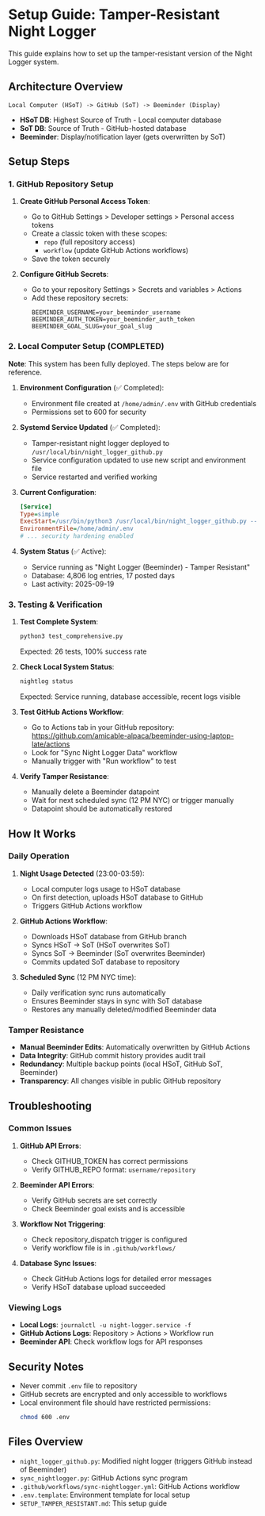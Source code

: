 # Setup Guide: Tamper-Resistant Night Logger

This guide explains how to set up the tamper-resistant version of the Night Logger system.

## Architecture Overview

```
Local Computer (HSoT) -> GitHub (SoT) -> Beeminder (Display)
```

- **HSoT DB**: Highest Source of Truth - Local computer database
- **SoT DB**: Source of Truth - GitHub-hosted database
- **Beeminder**: Display/notification layer (gets overwritten by SoT)

## Setup Steps

### 1. GitHub Repository Setup

1. **Create GitHub Personal Access Token**:
   - Go to GitHub Settings > Developer settings > Personal access tokens
   - Create a classic token with these scopes:
     - `repo` (full repository access)
     - `workflow` (update GitHub Actions workflows)
   - Save the token securely

2. **Configure GitHub Secrets**:
   - Go to your repository Settings > Secrets and variables > Actions
   - Add these repository secrets:
     ```
     BEEMINDER_USERNAME=your_beeminder_username
     BEEMINDER_AUTH_TOKEN=your_beeminder_auth_token
     BEEMINDER_GOAL_SLUG=your_goal_slug
     ```

### 2. Local Computer Setup (COMPLETED)

**Note**: This system has been fully deployed. The steps below are for reference.

1. **Environment Configuration** (✅ Completed):
   - Environment file created at `/home/admin/.env` with GitHub credentials
   - Permissions set to 600 for security

2. **Systemd Service Updated** (✅ Completed):
   - Tamper-resistant night logger deployed to `/usr/local/bin/night_logger_github.py`
   - Service configuration updated to use new script and environment file
   - Service restarted and verified working

3. **Current Configuration**:
   ```ini
   [Service]
   Type=simple
   ExecStart=/usr/bin/python3 /usr/local/bin/night_logger_github.py --db /var/lib/night-logger/night_logs.db --interval 5
   EnvironmentFile=/home/admin/.env
   # ... security hardening enabled
   ```

4. **System Status** (✅ Active):
   - Service running as "Night Logger (Beeminder) - Tamper Resistant"
   - Database: 4,806 log entries, 17 posted days
   - Last activity: 2025-09-19

### 3. Testing & Verification

1. **Test Complete System**:
   ```bash
   python3 test_comprehensive.py
   ```
   Expected: 26 tests, 100% success rate

2. **Check Local System Status**:
   ```bash
   nightlog status
   ```
   Expected: Service running, database accessible, recent logs visible

3. **Test GitHub Actions Workflow**:
   - Go to Actions tab in your GitHub repository: https://github.com/amicable-alpaca/beeminder-using-laptop-late/actions
   - Look for "Sync Night Logger Data" workflow
   - Manually trigger with "Run workflow" to test

4. **Verify Tamper Resistance**:
   - Manually delete a Beeminder datapoint
   - Wait for next scheduled sync (12 PM NYC) or trigger manually
   - Datapoint should be automatically restored

## How It Works

### Daily Operation

1. **Night Usage Detected** (23:00-03:59):
   - Local computer logs usage to HSoT database
   - On first detection, uploads HSoT database to GitHub
   - Triggers GitHub Actions workflow

2. **GitHub Actions Workflow**:
   - Downloads HSoT database from GitHub branch
   - Syncs HSoT → SoT (HSoT overwrites SoT)
   - Syncs SoT → Beeminder (SoT overwrites Beeminder)
   - Commits updated SoT database to repository

3. **Scheduled Sync** (12 PM NYC time):
   - Daily verification sync runs automatically
   - Ensures Beeminder stays in sync with SoT database
   - Restores any manually deleted/modified Beeminder data

### Tamper Resistance

- **Manual Beeminder Edits**: Automatically overwritten by GitHub Actions
- **Data Integrity**: GitHub commit history provides audit trail
- **Redundancy**: Multiple backup points (local HSoT, GitHub SoT, Beeminder)
- **Transparency**: All changes visible in public GitHub repository

## Troubleshooting

### Common Issues

1. **GitHub API Errors**:
   - Check GITHUB_TOKEN has correct permissions
   - Verify GITHUB_REPO format: `username/repository`

2. **Beeminder API Errors**:
   - Verify GitHub secrets are set correctly
   - Check Beeminder goal exists and is accessible

3. **Workflow Not Triggering**:
   - Check repository_dispatch trigger is configured
   - Verify workflow file is in `.github/workflows/`

4. **Database Sync Issues**:
   - Check GitHub Actions logs for detailed error messages
   - Verify HSoT database upload succeeded

### Viewing Logs

- **Local Logs**: `journalctl -u night-logger.service -f`
- **GitHub Actions Logs**: Repository > Actions > Workflow run
- **Beeminder API**: Check workflow logs for API responses

## Security Notes

- Never commit `.env` file to repository
- GitHub secrets are encrypted and only accessible to workflows
- Local environment file should have restricted permissions:
  ```bash
  chmod 600 .env
  ```

## Files Overview

- `night_logger_github.py`: Modified night logger (triggers GitHub instead of Beeminder)
- `sync_nightlogger.py`: GitHub Actions sync program
- `.github/workflows/sync-nightlogger.yml`: GitHub Actions workflow
- `.env.template`: Environment template for local setup
- `SETUP_TAMPER_RESISTANT.md`: This setup guide